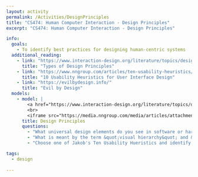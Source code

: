 ```yaml
---
layout: activity
permalink: /Activities/DesignPrinciples
title: "CS474: Human Computer Interaction - Design Principles"
excerpt: "CS474: Human Computer Interaction - Design Principles"

info: 
  goals: 
    - To identify best practices for designing human-centric systems
  additional_reading:
    - link: "https://www.interaction-design.org/literature/topics/design-principles"
      title: "Types of Design Principles"
    - link: "https://www.nngroup.com/articles/ten-usability-heuristics/"
      title: "10 Usability Heuristics for User Interface Design"
    - link: "https://evilbydesign.info/"
      title: "Evil by Design"         
  models:
    - model: |
        <a href="https://www.interaction-design.org/literature/topics/design-principles"><img src="https://public-media.interaction-design.org/images/uploads/user-content/1445/T1dSG5N4ZdaaBrqyOVGMOI3Fe9JoeBg24XwQybAQ.jpeg" alt="Design Principles from interaction-design.org"></a>
        <br>
        <iframe src="https://media.nngroup.com/media/articles/attachments/Heuristic_Summary1_Letter-compressed.pdf" width="100%" height="800"></iframe>
      title: Design Principles
      questions:
        - "What universal design elements do you see in software or hardware systems?"
        - "What is meant by the term &quot;visual hierarchy&quot; and &quot;proximity&quot;?"
        - "Choose one of Jakob's Ten Usability Hueristics and identify a deficiency in a system you interact with regularly.  Describe how to improve that system according to the hueristic(s)."

tags:
  - design
  
---
```

